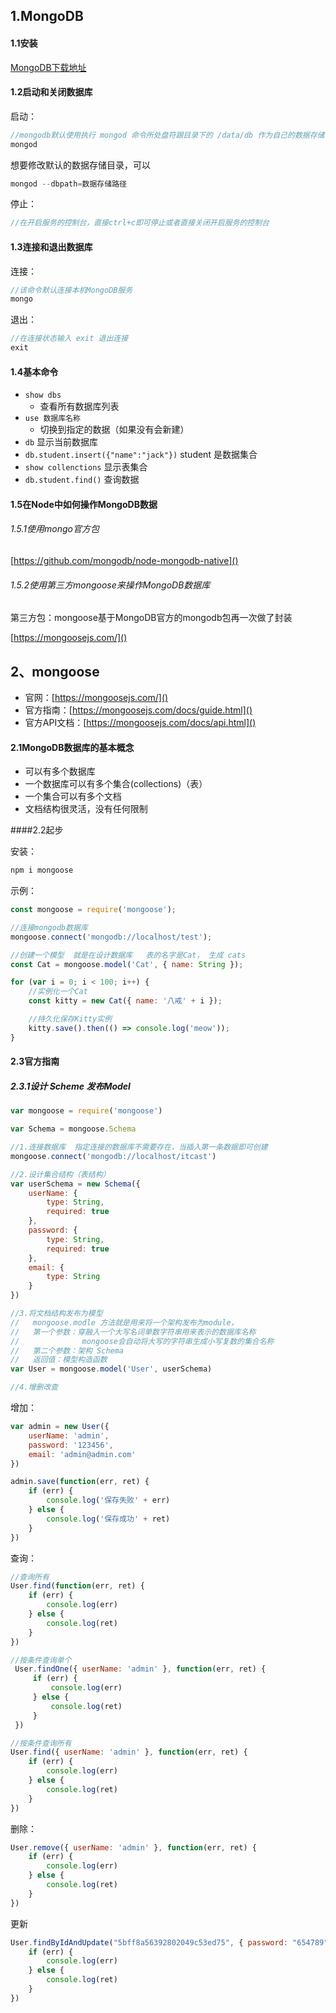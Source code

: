 ## 1.MongoDB

#### 1.1安装

[MongoDB下载地址](https://www.mongodb.com/download-center/community)

#### 1.2启动和关闭数据库

启动：

```javascript
//mongodb默认使用执行 mongod 命令所处盘符跟目录下的 /data/db 作为自己的数据存储目录，在第一次执行命令之前手动新建一个/data/db
mongod
```

想要修改默认的数据存储目录，可以

```javascript
mongod --dbpath=数据存储路径
```

停止：

```javascript
//在开启服务的控制台，直接ctrl+c即可停止或者直接关闭开启服务的控制台
```

#### 1.3连接和退出数据库

连接：

```javascript
//该命令默认连接本机MongoDB服务
mongo
```

 退出：

```javascript
//在连接状态输入 exit 退出连接
exit
```

#### 1.4基本命令

- `show dbs`
  - 查看所有数据库列表
- `use 数据库名称 `
  - 切换到指定的数据（如果没有会新建）
- `db` 显示当前数据库
- `db.student.insert({"name":"jack"})`  student 是数据集合  
- `show collenctions`  显示表集合
- `db.student.find()`  查询数据

#### 1.5在Node中如何操作MongoDB数据

###### 1.5.1使用mongo官方包

[https://github.com/mongodb/node-mongodb-native]()

###### 1.5.2使用第三方mongoose来操作MongoDB数据库

第三方包：mongoose基于MongoDB官方的mongodb包再一次做了封装

[https://mongoosejs.com/]()

## 2、mongoose

- 官网：[https://mongoosejs.com/]()
- 官方指南：[https://mongoosejs.com/docs/guide.html]()
- 官方API文档：[https://mongoosejs.com/docs/api.html]()

#### 2.1MongoDB数据库的基本概念

+ 可以有多个数据库
+ 一个数据库可以有多个集合(collections)（表）
+ 一个集合可以有多个文档
+ 文档结构很灵活，没有任何限制

####2.2起步

安装：

```javascript
npm i mongoose
```

示例：

```javascript
const mongoose = require('mongoose');

//连接mongodb数据库
mongoose.connect('mongodb://localhost/test');

//创建一个模型  就是在设计数据库   表的名字是Cat， 生成 cats
const Cat = mongoose.model('Cat', { name: String });

for (var i = 0; i < 100; i++) {
    //实例化一个Cat
    const kitty = new Cat({ name: '八戒' + i });

    //持久化保存Kitty实例
    kitty.save().then(() => console.log('meow'));
}
```

#### 2.3官方指南

##### 2.3.1设计 Scheme 发布Model

```javascript
var mongoose = require('mongoose')

var Schema = mongoose.Schema

//1.连接数据库  指定连接的数据库不需要存在，当插入第一条数据即可创建
mongoose.connect('mongodb://localhost/itcast')

//2.设计集合结构（表结构）
var userSchema = new Schema({
    userName: {
        type: String,
        required: true
    },
    password: {
        type: String,
        required: true
    },
    email: {
        type: String
    }
})

//3.将文档结构发布为模型
//   mongoose.modle 方法就是用来将一个架构发布为module，
//   第一个参数：穿融入一个大写名词单数字符串用来表示的数据库名称
//              mongoose会自动将大写的字符串生成小写复数的集合名称
//   第二个参数：架构 Schema
//   返回值：模型构造函数
var User = mongoose.model('User', userSchema)

//4.增删改查
```

增加：

```javascript
var admin = new User({
    userName: 'admin',
    password: '123456',
    email: 'admin@admin.com'
})

admin.save(function(err, ret) {
    if (err) {
        console.log('保存失败' + err)
    } else {
        console.log('保存成功' + ret)
    }
})
```

查询：

```javascript
//查询所有
User.find(function(err, ret) {
    if (err) {
        console.log(err)
    } else {
        console.log(ret)
    }
})

//按条件查询单个
 User.findOne({ userName: 'admin' }, function(err, ret) {
     if (err) {
         console.log(err)
     } else {
         console.log(ret)
     }
 })

//按条件查询所有
User.find({ userName: 'admin' }, function(err, ret) {
    if (err) {
        console.log(err)
    } else {
        console.log(ret)
    }
})
```

删除：

```javascript
User.remove({ userName: 'admin' }, function(err, ret) {
    if (err) {
        console.log(err)
    } else {
        console.log(ret)
    }
})
```

更新

```javascript
User.findByIdAndUpdate("5bff8a56392802049c53ed75", { password: "654789" }, function(err, ret) {
    if (err) {
        console.log(err)
    } else {
        console.log(ret)
    }
})
```





















